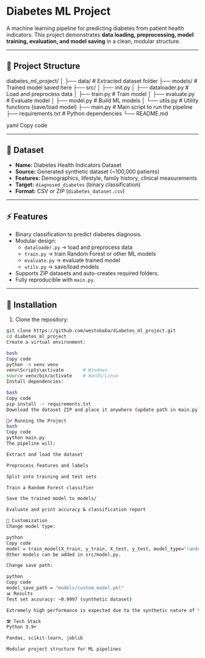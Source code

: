 # Diabetes ML Project

A machine learning pipeline for predicting diabetes from patient health indicators. This project demonstrates **data loading, preprocessing, model training, evaluation, and model saving** in a clean, modular structure.

---

## 📂 Project Structure

diabetes_ml_project/
│
├── data/ # Extracted dataset folder
├── models/ # Trained model saved here
├── src/
│ ├── init.py
│ ├── dataloader.py # Load and preprocess data
│ ├── train.py # Train model
│ ├── evaluate.py # Evaluate model
│ ├── model.py # Build ML models
│ └── utils.py # Utility functions (save/load model)
├── main.py # Main script to run the pipeline
├── requirements.txt # Python dependencies
└── README.md

yaml
Copy code

---

## 📝 Dataset

- **Name:** Diabetes Health Indicators Dataset  
- **Source:** Generated synthetic dataset (~100,000 patients)  
- **Features:** Demographics, lifestyle, family history, clinical measurements  
- **Target:** `diagnosed_diabetes` (binary classification)  
- **Format:** CSV or ZIP (`diabetes_dataset.csv`)

---

## ⚡ Features

- Binary classification to predict diabetes diagnosis.
- Modular design:
  - `dataloader.py` → load and preprocess data
  - `train.py` → train Random Forest or other ML models
  - `evaluate.py` → evaluate trained model
  - `utils.py` → save/load models
- Supports ZIP datasets and auto-creates required folders.
- Fully reproducible with `main.py`.

---

## 🚀 Installation

1. Clone the repository:

```bash
git clone https://github.com/westobaba/diabetes_ml_project.git
cd diabetes_ml_project
Create a virtual environment:

bash
Copy code
python -m venv venv
venv\Scripts\activate       # Windows
source venv/bin/activate    # macOS/Linux
Install dependencies:

bash
Copy code
pip install -r requirements.txt
Download the dataset ZIP and place it anywhere (update path in main.py).

🏃‍♂️ Running the Project
bash
Copy code
python main.py
The pipeline will:

Extract and load the dataset

Preprocess features and labels

Split into training and test sets

Train a Random Forest classifier

Save the trained model to models/

Evaluate and print accuracy & classification report

🔧 Customization
Change model type:

python
Copy code
model = train_model(X_train, y_train, X_test, y_test, model_type="random_forest")
Other models can be added in src/model.py.

Change save path:

python
Copy code
model_save_path = "models/custom_model.pkl"
📊 Results
Test set accuracy: ~0.9997 (synthetic dataset)

Extremely high performance is expected due to the synthetic nature of the data.

🛠 Tech Stack
Python 3.9+

Pandas, scikit-learn, joblib

Modular project structure for ML pipelines


